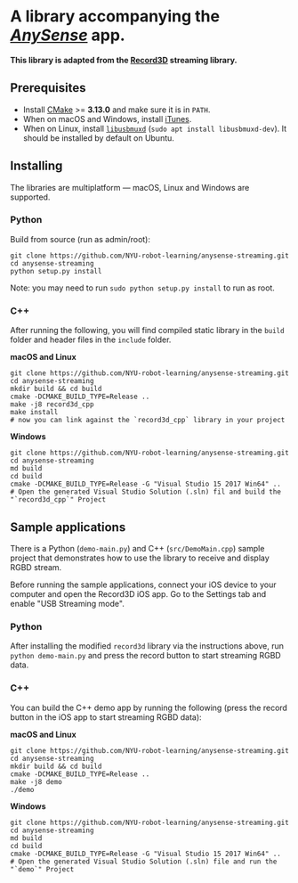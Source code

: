 # A library accompanying the [*AnySense*](https://anysense.app) app. 

**This library is adapted from the [Record3D](https://github.com/marek-simonik/record3d) streaming library.**

## Prerequisites
  - Install [CMake](https://cmake.org/download/) >= **3.13.0** and make sure it is in `PATH`.
  - When on macOS and Windows, install [iTunes](https://www.apple.com/itunes/).
  - When on Linux, install [`libusbmuxd`](https://launchpad.net/ubuntu/+source/libusbmuxd) (`sudo apt install libusbmuxd-dev`). It should be installed by default on Ubuntu.
  
## Installing
The libraries are multiplatform — macOS, Linux and Windows are supported.

### Python
Build from source (run as admin/root):
    
    git clone https://github.com/NYU-robot-learning/anysense-streaming.git
    cd anysense-streaming
    python setup.py install

Note: you may need to run `sudo python setup.py install` to run as root. 
    
### C++
After running the following, you will find compiled static library in the `build` folder and header files in the `include` folder.

**macOS and Linux**

    git clone https://github.com/NYU-robot-learning/anysense-streaming.git
    cd anysense-streaming
    mkdir build && cd build
    cmake -DCMAKE_BUILD_TYPE=Release ..
    make -j8 record3d_cpp
    make install
    # now you can link against the `record3d_cpp` library in your project

**Windows**

    git clone https://github.com/NYU-robot-learning/anysense-streaming.git
    cd anysense-streaming
    md build
    cd build
    cmake -DCMAKE_BUILD_TYPE=Release -G "Visual Studio 15 2017 Win64" ..
    # Open the generated Visual Studio Solution (.sln) fil and build the "`record3d_cpp`" Project

## Sample applications
There is a Python (`demo-main.py`) and C++ (`src/DemoMain.cpp`) sample project that demonstrates how to use the library to receive and display RGBD stream.

Before running the sample applications, connect your iOS device to your computer and open the Record3D iOS app. Go to the Settings tab and enable "USB Streaming mode".

### Python
After installing the modified `record3d` library via the instructions above, run `python demo-main.py` and press the record button to start streaming RGBD data.

### C++
You can build the C++ demo app by running the following (press the record button in the iOS app to start streaming RGBD data):

**macOS and Linux**

    git clone https://github.com/NYU-robot-learning/anysense-streaming.git
    cd anysense-streaming
    mkdir build && cd build
    cmake -DCMAKE_BUILD_TYPE=Release ..
    make -j8 demo
    ./demo
    
**Windows**

    git clone https://github.com/NYU-robot-learning/anysense-streaming.git
    cd anysense-streaming
    md build
    cd build
    cmake -DCMAKE_BUILD_TYPE=Release -G "Visual Studio 15 2017 Win64" ..
    # Open the generated Visual Studio Solution (.sln) file and run the "`demo`" Project
